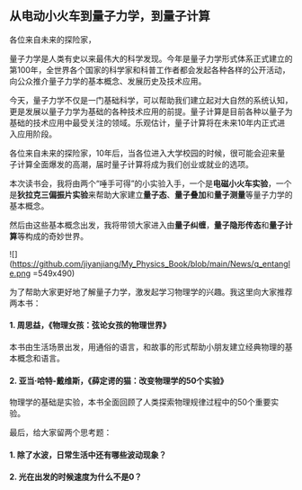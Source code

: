 从电动小火车到量子力学，到量子计算
---

各位来自未来的探险家，

量子力学是人类有史以来最伟大的科学发现。今年是量子力学形式体系正式建立的第100年，全世界各个国家的科学家和科普工作者都会发起各种各样的公开活动，向公众推介量子力学的基本概念、发展历史及技术应用。

今天，量子力学不仅是一门基础科学，可以帮助我们建立起对大自然的系统认知，更是发展以量子力学为基础的各种技术应用的前提。量子计算是目前各种以量子为基础的技术应用中最受关注的领域。乐观估计，量子计算将在未来10年内正式进入应用阶段。

各位来自未来的探险家，10年后，当各位进入大学校园的时候，很可能会迎来量子计算全面爆发的高潮，届时量子计算将成为我们创业或就业的选项。

本次读书会，我将由两个“唾手可得”的小实验入手，一个是**电磁小火车实验**，一个是**狄拉克三偏振片实验**来帮助大家建立**量子态**、**量子叠加**和**量子测量**等量子力学的基本概念。

然后由这些基本概念出发，我将带领大家进入由**量子纠缠**，**量子隐形传态**和**量子计算**等构成的奇妙世界。

![](https://github.com/jiyanjiang/My_Physics_Book/blob/main/News/q_entangle.png =549x490)

为了帮助大家更好地了解量子力学，激发起学习物理学的兴趣。我这里向大家推荐两本书：

#### 1. 周思益，《物理女孩：弦论女孩的物理世界》

本书由生活场景出发，用通俗的语言，和故事的形式帮助小朋友建立经典物理的基本概念和语言。

#### 2. 亚当·哈特-戴维斯，《薛定谔的猫：改变物理学的50个实验》

物理学的基础是实验，本书全面回顾了人类探索物理规律过程中的50个重要实验。


最后，给大家留两个思考题：

#### 1. 除了水波，日常生活中还有哪些波动现象？
#### 2. 光在出发的时候速度为什么不是0？


